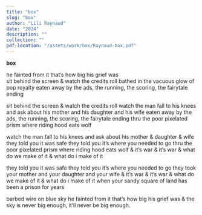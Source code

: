 ```yaml
---
title: "box"
slug: "box"
author: "Lili Raynaud"
date: "2024"
description: ""
collection: ""
pdf-location: "/assets/work/box/Raynaud-box.pdf"
---
```


**box**

he fainted from it that’s how big his grief was  
sit behind the screen & watch the credits roll
bathed in the vacuous glow of pop royalty
eaten away by the ads, the running, the scoring, the fairytale ending

sit behind the screen & watch the credits roll
watch the man fall to his knees and ask about his mother and his daughter and his wife
eaten away by the ads, the running, the scoring, the fairytale ending
thru the poor pixelated prism where riding hood eats wolf

watch the man fall to his knees and ask about his mother & daughter & wife
they told you it was safe they told you it’s where you needed to go
thru the poor pixelated prism where riding hood eats wolf
& it’s war & it’s war & what do we make of it & what do i make of it

they told you it was safe they told you it’s where you needed to go
they took your mother and your daughter and your wife
& it’s war & it’s war & what do we make of it & what do i make of it
when your sandy square of land has been a prison for years

barbed wire on blue sky
he fainted from it that’s how big his grief was
& the sky is never big enough, it’ll never be big enough.
